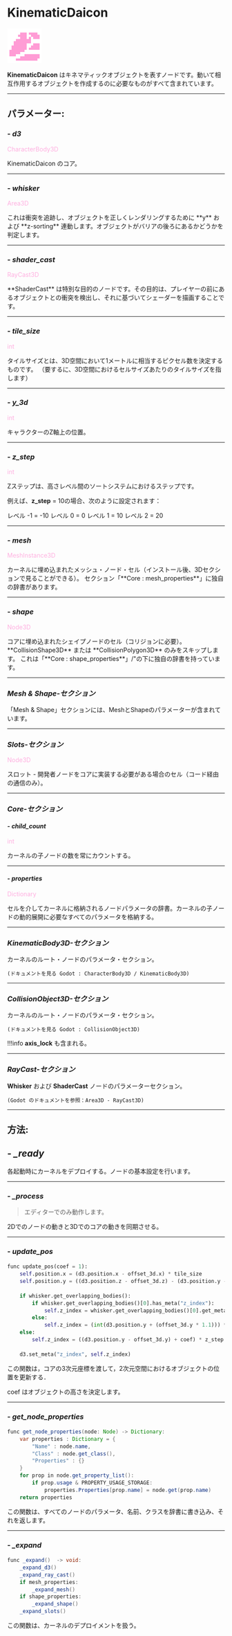 # KinematicDaicon

![kinematic_daicon.png](../assets/images/nodes/kinematic_daicon.png)

**KinematicDaicon** はキネマティックオブジェクトを表すノードです。動いて相互作用するオブジェクトを作成するのに必要なものがすべて含まれています。

---
## **パラメーター**:

### - *d3*
<p style="color:#ffb0e0;">CharacterBody3D</p>
KinematicDaicon のコア。

---
### - *whisker*
<p style="color:#ffb0e0;">Area3D</p>
これは衝突を追跡し、オブジェクトを正しくレンダリングするために **y** および **z-sorting** 連動します。オブジェクトがバリアの後ろにあるかどうかを判定します。

---
### - *shader_cast*
<p style="color:#ffb0e0;">RayCast3D</p>
**ShaderCast** は特別な目的のノードです。その目的は、プレイヤーの前にあるオブジェクトとの衝突を検出し、それに基づいてシェーダーを描画することです。

---
### - *tile_size*
<p style="color:#ffb0e0;">int</p>
タイルサイズとは、3D空間において1メートルに相当するピクセル数を決定するものです。
（要するに、3D空間におけるセルサイズあたりのタイルサイズを指します）

---
### - *y_3d*
<p style="color:#ffb0e0;">int</p>
キャラクターのZ軸上の位置。

---
### - *z_step*
<p style="color:#ffb0e0;">int</p>
Zステップは、高さレベル間のソートシステムにおけるステップです。

例えば、**z_step** = 10の場合、次のように設定されます：

レベル -1 = -10
レベル 0 = 0
レベル 1 = 10
レベル 2 = 20

---
### - *mesh*
<p style="color:#ffb0e0;">MeshInstance3D</p>
カーネルに埋め込まれたメッシュ・ノード・セル（インストール後、3Dセクションで見ることができる）。
セクション「**Core : mesh_properties**」に独自の辞書があります。

---
### - *shape*
<p style="color:#ffb0e0;">Node3D</p>
コアに埋め込まれたシェイプノードのセル（コリジョンに必要）。
**CollisionShape3D** または **CollisionPolygon3D** のみをスキップします。
これは「**Core : shape_properties**」/"の下に独自の辞書を持っています。

---
### *Mesh & Shape-セクション*

「Mesh & Shape」セクションには、MeshとShapeのパラメーターが含まれています。

---
### *Slots-セクション*
<p style="color:#ffb0e0;">Node3D</p>
スロット - 開発者ノードをコアに実装する必要がある場合のセル（コード経由の通信のみ）。

---
### *Core-セクション*
#### - *child_count*
<p style="color:#ffb0e0;">int</p>
カーネルの子ノードの数を常にカウントする。

---
#### - *properties*
<p style="color:#ffb0e0;">Dictionary</p>
セルを介してカーネルに格納されるノードパラメータの辞書。カーネルの子ノードの動的展開に必要なすべてのパラメータを格納する。

---
### *KinematicBody3D-セクション*

カーネルのルート・ノードのパラメータ・セクション。

`(ドキュメントを見る Godot : CharacterBody3D / KinematicBody3D)`

---
### *CollisionObject3D-セクション*

カーネルのルート・ノードのパラメータ・セクション。

`(ドキュメントを見る Godot : CollisionObject3D)`

!!!info
	**axis_lock** も含まれる。

---
### *RayCast-セクション*

**Whisker** および **ShaderCast** ノードのパラメーターセクション。

`(Godot のドキュメントを参照：Area3D - RayCast3D)`

---
## **方法**:
## - *_ready*

各起動時にカーネルをデプロイする。ノードの基本設定を行います。

---
### - *_process*

> エディターでのみ動作します。

2Dでのノードの動きと3Dでのコアの動きを同期させる。

---
### - *update_pos*

```python
func update_pos(coef = 1):
	self.position.x = (d3.position.x - offset_3d.x) * tile_size
	self.position.y = ((d3.position.z - offset_3d.z) - (d3.position.y - offset_3d.y)) * tile_size
	
	if whisker.get_overlapping_bodies():
		if whisker.get_overlapping_bodies()[0].has_meta("z_index"):
			self.z_index = whisker.get_overlapping_bodies()[0].get_meta("z_index") - 1
		else:
			self.z_index = (int(d3.position.y + (offset_3d.y * 1.1))) * z_step - 1
	else:
		self.z_index = ((d3.position.y - offset_3d.y) + coef) * z_step + 2
	
	d3.set_meta("z_index", self.z_index)
```

この関数は，コアの3次元座標を渡して，2次元空間におけるオブジェクトの位置を更新する．

coef はオブジェクトの高さを決定します。

---
### - *get_node_properties*

```java
func get_node_properties(node: Node) -> Dictionary:
	var properties : Dictionary = {
		"Name" : node.name,
		"Class" : node.get_class(),
		"Properties" : {}
	}
	for prop in node.get_property_list():
		if prop.usage & PROPERTY_USAGE_STORAGE:
			properties.Properties[prop.name] = node.get(prop.name)
	return properties
```

この関数は、すべてのノードのパラメータ、名前、クラスを辞書に書き込み、それを返します。

---
### - *_expand*

```java
func _expand()  -> void:
	_expand_d3()
	_expand_ray_cast()
	if mesh_properties:
		_expand_mesh()
	if shape_properties:
		_expand_shape()
	_expand_slots()
```

この関数は、カーネルのデプロイメントを扱う。